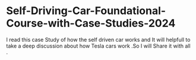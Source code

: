 # Self-Driving-Car-Foundational-Course-with-Case-Studies-2024
I read this case Study of how the self driven car works and It will helpfull to take a deep discussion about how Tesla cars work .So I will Share it with all . 
